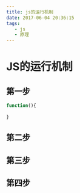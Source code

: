 ```yaml
---
title: js的运行机制
date: 2017-06-04 20:36:15
tags:
   - js
   - 原理
---
```


# JS的运行机制

## 第一步
```js
function(){
   
}
```
## 第二步
## 第三步
## 第四步
